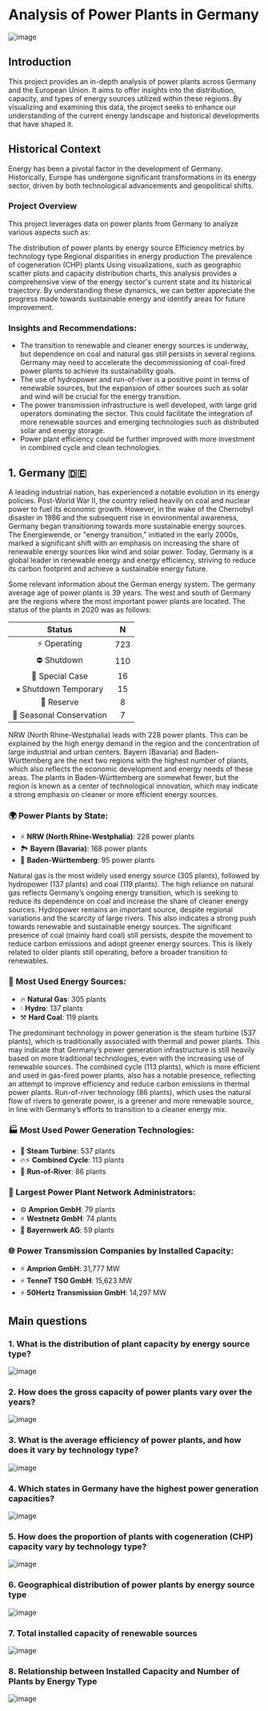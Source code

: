 # Analysis of Power Plants in Germany 

![image](https://github.com/user-attachments/assets/bb9cb878-6ec6-4ee0-b2d1-bd39ce896d24)

## Introduction
This project provides an in-depth analysis of power plants across Germany and the European Union. It aims to offer insights into the distribution, capacity, and types of energy sources utilized within these regions. By visualizing and examining this data, the project seeks to enhance our understanding of the current energy landscape and historical developments that have shaped it.

## Historical Context
Energy has been a pivotal factor in the development of Germany. Historically, Europe has undergone significant transformations in its energy sector, driven by both technological advancements and geopolitical shifts.

### Project Overview
This project leverages data on power plants from Germany to analyze various aspects such as:

The distribution of power plants by energy source
Efficiency metrics by technology type
Regional disparities in energy production
The prevalence of cogeneration (CHP) plants
Using visualizations, such as geographic scatter plots and capacity distribution charts, this analysis provides a comprehensive view of the energy sector's current state and its historical trajectory. By understanding these dynamics, we can better appreciate the progress made towards sustainable energy and identify areas for future improvement.

### Insights and Recommendations:
- The transition to renewable and cleaner energy sources is underway, but dependence on coal and natural gas still persists in several regions. Germany may need to accelerate the decommissioning of coal-fired power plants to achieve its sustainability goals.
- The use of hydropower and run-of-river is a positive point in terms of renewable sources, but the expansion of other sources such as solar and wind will be crucial for the energy transition.
- The power transmission infrastructure is well developed, with large grid operators dominating the sector. This could facilitate the integration of more renewable sources and emerging technologies such as distributed solar and energy storage.
- Power plant efficiency could be further improved with more investment in combined cycle and clean technologies.

## 1. Germany 🇩🇪
A leading industrial nation, has experienced a notable evolution in its energy policies. Post-World War II, the country relied heavily on coal and nuclear power to fuel its economic growth. However, in the wake of the Chernobyl disaster in 1986 and the subsequent rise in environmental awareness, Germany began transitioning towards more sustainable energy sources. The Energiewende, or "energy transition," initiated in the early 2000s, marked a significant shift with an emphasis on increasing the share of renewable energy sources like wind and solar power. Today, Germany is a global leader in renewable energy and energy efficiency, striving to reduce its carbon footprint and achieve a sustainable energy future. 

Some relevant information about the German energy system. The germany average age of power plants is 39 years. The west and south of Germany are the regions where the most important power plants are located. 
The status of the plants in 2020 was as follows:

| Status                    | N     |
|:------------------------:|:---------------:|
| ⚡ Operating              |       723       |
| ⛔ Shutdown              |       110       |
| 🌟 Special Case          |        16       |
| ⏸ Shutdown Temporary     |        15       |
| 🔋 Reserve               |         8       |
| 🍃 Seasonal Conservation |         7       |

NRW (North Rhine-Westphalia) leads with 228 power plants. This can be explained by the high energy demand in the region and the concentration of large industrial and urban centers. Bayern (Bavaria) and Baden-Württemberg are the next two regions with the highest number of plants, which also reflects the economic development and energy needs of these areas. The plants in Baden-Württemberg are somewhat fewer, but the region is known as a center of technological innovation, which may indicate a strong emphasis on cleaner or more efficient energy sources.

### 🌍 Power Plants by State:
- ⚡ **NRW (North Rhine-Westphalia)**: 228 power plants
- 🏞 **Bayern (Bavaria)**: 168 power plants
- 🌲 **Baden-Württemberg**: 95 power plants

Natural gas is the most widely used energy source (305 plants), followed by hydropower (137 plants) and coal (119 plants). The high reliance on natural gas reflects Germany’s ongoing energy transition, which is seeking to reduce its dependence on coal and increase the share of cleaner energy sources. Hydropower remains an important source, despite regional variations and the scarcity of large rivers. This also indicates a strong push towards renewable and sustainable energy sources. The significant presence of coal (mainly hard coal) still persists, despite the movement to reduce carbon emissions and adopt greener energy sources. This is likely related to older plants still operating, before a broader transition to renewables.

### 🔋 Most Used Energy Sources:
- 🔥 **Natural Gas**: 305 plants
- 💧 **Hydro**: 137 plants
- ⚒ **Hard Coal**: 119 plants

The predominant technology in power generation is the steam turbine (537 plants), which is traditionally associated with thermal and power plants. This may indicate that Germany’s power generation infrastructure is still heavily based on more traditional technologies, even with the increasing use of renewable sources. The combined cycle (113 plants), which is more efficient and used in gas-fired power plants, also has a notable presence, reflecting an attempt to improve efficiency and reduce carbon emissions in thermal power plants. Run-of-river technology (86 plants), which uses the natural flow of rivers to generate power, is a greener and more renewable source, in line with Germany’s efforts to transition to a cleaner energy mix.

### 🏭 Most Used Power Generation Technologies:
- 🔄 **Steam Turbine**: 537 plants
- 🔥⚡ **Combined Cycle**: 113 plants
- 🌊 **Run-of-River**: 86 plants

### 🏢 Largest Power Plant Network Administrators:
- ⚙️ **Amprion GmbH**: 79 plants
- ⚡ **Westnetz GmbH**: 74 plants
- 🔧 **Bayernwerk AG**: 59 plants

### 🌐 Power Transmission Companies by Installed Capacity:
- ⚡ **Amprion GmbH**: 31,777 MW
- ⚡ **TenneT TSO GmbH**: 15,623 MW
- ⚡ **50Hertz Transmission GmbH**: 14,297 MW
  
## Main questions

### 1. What is the distribution of plant capacity by energy source type?

![image](https://github.com/user-attachments/assets/8790aa1b-4715-4f33-88bf-3555582d267a)

### 2. How does the gross capacity of power plants vary over the years?

![image](https://github.com/user-attachments/assets/053cbdfd-d610-46d1-b20f-efd66512a5dc)

### 3. What is the average efficiency of power plants, and how does it vary by technology type?

![image](https://github.com/user-attachments/assets/e58bf024-cb47-4db2-a630-f021b4ff8216)

### 4. Which states in Germany have the highest power generation capacities?

![image](https://github.com/user-attachments/assets/d6294037-a4ef-48bc-9cb9-4f6b03d0352a)

### 5. How does the proportion of plants with cogeneration (CHP) capacity vary by technology type?

![image](https://github.com/user-attachments/assets/f40f9c47-38a9-48ce-beb4-df65de6214a7)

### 6. Geographical distribution of power plants by energy source type

![image](https://github.com/user-attachments/assets/a43adfca-1f33-48d8-8c1b-02e9b9ffefda)

### 7. Total installed capacity of renewable sources

![image](https://github.com/user-attachments/assets/68846a03-63bd-4e9a-964a-df3aa7a84626)

### 8. Relationship between Installed Capacity and Number of Plants by Energy Type

![image](https://github.com/user-attachments/assets/186982da-ec9c-4e1b-b949-6f853782fa50)


